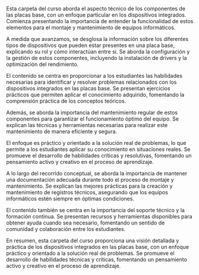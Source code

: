 Esta carpeta del curso aborda el aspecto técnico de los componentes de las placas base, con un enfoque particular en los dispositivos integrados. Comienza presentando la importancia de entender la funcionalidad de estos elementos para el montaje y mantenimiento de equipos informáticos.

A medida que avanzamos, se desglosa la información sobre los diferentes tipos de dispositivos que pueden estar presentes en una placa base, explicando su rol y cómo interactúan entre sí. Se aborda la configuración y la gestión de estos componentes, incluyendo la instalación de drivers y la optimización del rendimiento.

El contenido se centra en proporcionar a los estudiantes las habilidades necesarias para identificar y resolver problemas relacionados con los dispositivos integrados en las placas base. Se presentan ejercicios prácticos que permiten aplicar el conocimiento adquirido, fomentando la comprensión práctica de los conceptos teóricos.

Además, se aborda la importancia del mantenimiento regular de estos componentes para garantizar el funcionamiento óptimo del equipo. Se explican las técnicas y herramientas necesarias para realizar este mantenimiento de manera eficiente y segura.

El enfoque es práctico y orientado a la solución real de problemas, lo que permite a los estudiantes aplicar su conocimiento en situaciones reales. Se promueve el desarrollo de habilidades críticas y resolutivas, fomentando un pensamiento activo y creativo en el proceso de aprendizaje.

A lo largo del recorrido conceptual, se aborda la importancia de mantener una documentación adecuada durante todo el proceso de montaje y mantenimiento. Se explican las mejores prácticas para la creación y mantenimiento de registros técnicos, asegurando que los equipos informáticos estén siempre en óptimas condiciones.

El contenido también se centra en la importancia del soporte técnico y la formación continua. Se presentan recursos y herramientas disponibles para obtener ayuda cuando sea necesario, fomentando un sentido de comunidad y colaboración entre los estudiantes.

En resumen, esta carpeta del curso proporciona una visión detallada y práctica de los dispositivos integrados en las placas base, con un enfoque práctico y orientado a la solución real de problemas. Se promueve el desarrollo de habilidades técnicas y críticas, fomentando un pensamiento activo y creativo en el proceso de aprendizaje.
